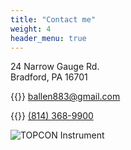 ```yaml
---
title: "Contact me"
weight: 4
header_menu: true
---
```


24 Narrow Gauge Rd. \
Bradford, PA 16701

{{<icon class="fa fa-envelope">}}&nbsp;[ballen883@gmail.com](mailto:ballen883@gmail.com)

{{<icon class="fa fa-phone">}}&nbsp;[(814) 368-9900](tel:8143689900)

![TOPCON Instrument](images/instrument-in-fall.jpg)
